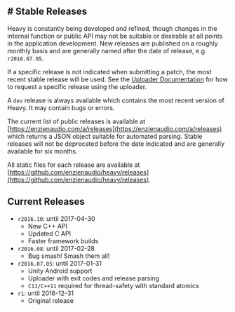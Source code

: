 # Stable Releases
---

Heavy is constantly being developed and refined, though changes in the internal function or public API may not be suitable or desirable at all points in the application development. New releases are published on a roughly monthly basis and are generally named after the date of release, e.g. `r2016.07.05`.

If a specific release is not indicated when submitting a patch, the most recent stable release will be used. See the [Uploader Documentation](#03.uploader#stable-releases) for how to request a specific release using the uploader.

A `dev` release is always available which contains the most recent version of Heavy. It may contain bugs or errors.

The current list of public releases is available at [https://enzienaudio.com/a/releases](https://enzienaudio.com/a/releases) which returns a JSON object suitable for automated parsing. Stable releases will not be deprecated before the date indicated and are generally available for six months.

All static files for each release are available at [https://github.com/enzienaudio/heavy/releases](https://github.com/enzienaudio/heavy/releases).

## Current Releases

* `r2016.10`: until 2017-04-30
  * New C++ API
  * Updated C API
  * Faster framework builds
* `r2016.08`: until 2017-02-28
  * Bug smash! Smash them all!
* `r2016.07.05`: until 2017-01-31
  * Unity Android support
  * Uploader with exit codes and release parsing
  * `C11/C++11` required for thread-safety with standard atomics
* `r1`: until 2016-12-31
  * Original release

